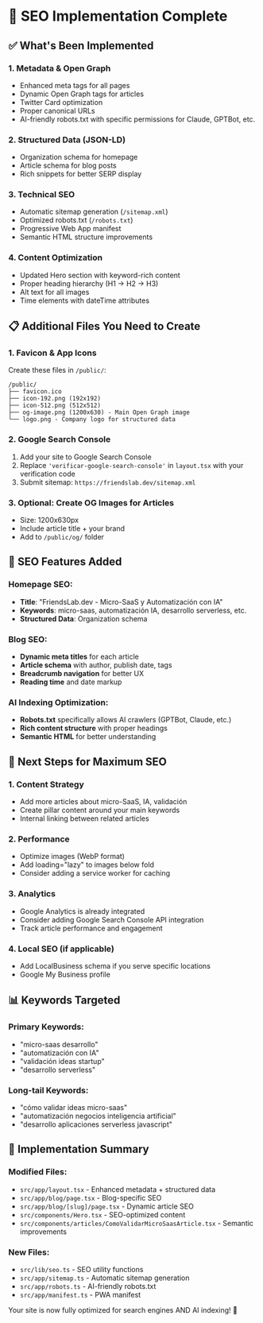 # 🚀 SEO Implementation Complete

## ✅ What's Been Implemented

### 1. **Metadata & Open Graph**
- Enhanced meta tags for all pages
- Dynamic Open Graph tags for articles
- Twitter Card optimization
- Proper canonical URLs
- AI-friendly robots.txt with specific permissions for Claude, GPTBot, etc.

### 2. **Structured Data (JSON-LD)**
- Organization schema for homepage
- Article schema for blog posts
- Rich snippets for better SERP display

### 3. **Technical SEO**
- Automatic sitemap generation (`/sitemap.xml`)
- Optimized robots.txt (`/robots.txt`) 
- Progressive Web App manifest
- Semantic HTML structure improvements

### 4. **Content Optimization**
- Updated Hero section with keyword-rich content
- Proper heading hierarchy (H1 → H2 → H3)
- Alt text for all images
- Time elements with dateTime attributes

## 📋 Additional Files You Need to Create

### 1. **Favicon & App Icons**
Create these files in `/public/`:
```
/public/
├── favicon.ico
├── icon-192.png (192x192)
├── icon-512.png (512x512)
├── og-image.png (1200x630) - Main Open Graph image
└── logo.png - Company logo for structured data
```

### 2. **Google Search Console**
1. Add your site to Google Search Console
2. Replace `'verificar-google-search-console'` in `layout.tsx` with your verification code
3. Submit sitemap: `https://friendslab.dev/sitemap.xml`

### 3. **Optional: Create OG Images for Articles**
- Size: 1200x630px
- Include article title + your brand
- Add to `/public/og/` folder

## 🎯 SEO Features Added

### Homepage SEO:
- **Title**: "FriendsLab.dev - Micro-SaaS y Automatización con IA"
- **Keywords**: micro-saas, automatización IA, desarrollo serverless, etc.
- **Structured Data**: Organization schema

### Blog SEO:
- **Dynamic meta titles** for each article
- **Article schema** with author, publish date, tags
- **Breadcrumb navigation** for better UX
- **Reading time** and date markup

### AI Indexing Optimization:
- **Robots.txt** specifically allows AI crawlers (GPTBot, Claude, etc.)
- **Rich content structure** with proper headings
- **Semantic HTML** for better understanding

## 🚀 Next Steps for Maximum SEO

### 1. **Content Strategy**
- Add more articles about micro-SaaS, IA, validación
- Create pillar content around your main keywords
- Internal linking between related articles

### 2. **Performance**
- Optimize images (WebP format)
- Add loading="lazy" to images below fold
- Consider adding a service worker for caching

### 3. **Analytics**
- Google Analytics is already integrated
- Consider adding Google Search Console API integration
- Track article performance and engagement

### 4. **Local SEO (if applicable)**
- Add LocalBusiness schema if you serve specific locations
- Google My Business profile

## 📊 Keywords Targeted

### Primary Keywords:
- "micro-saas desarrollo"
- "automatización con IA"
- "validación ideas startup"
- "desarrollo serverless"

### Long-tail Keywords:
- "cómo validar ideas micro-saas"
- "automatización negocios inteligencia artificial"
- "desarrollo aplicaciones serverless javascript"

## 🔧 Implementation Summary

### Modified Files:
- `src/app/layout.tsx` - Enhanced metadata + structured data
- `src/app/blog/page.tsx` - Blog-specific SEO
- `src/app/blog/[slug]/page.tsx` - Dynamic article SEO
- `src/components/Hero.tsx` - SEO-optimized content
- `src/components/articles/ComoValidarMicroSaasArticle.tsx` - Semantic improvements

### New Files:
- `src/lib/seo.ts` - SEO utility functions
- `src/app/sitemap.ts` - Automatic sitemap generation
- `src/app/robots.ts` - AI-friendly robots.txt
- `src/app/manifest.ts` - PWA manifest

Your site is now fully optimized for search engines AND AI indexing! 🎉